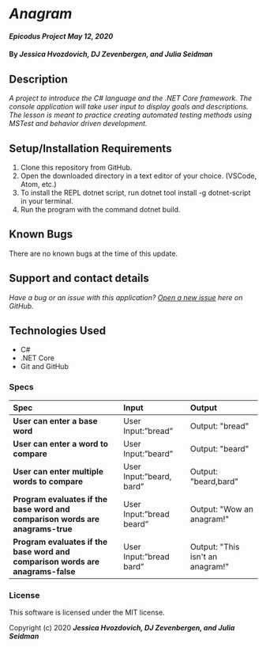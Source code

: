 # _Anagram_

#### _Epicodus Project May 12, 2020_

#### By _**Jessica Hvozdovich, DJ Zevenbergen, and Julia Seidman**_

## Description

_A project to introduce the C# language and the .NET Core framework. The console application will take user input to display goals and descriptions. The lesson is meant to practice creating automated testing methods using MSTest and behavior driven development._

## Setup/Installation Requirements

1. Clone this repository from GitHub.
2. Open the downloaded directory in a text editor of your choice.
  (VSCode, Atom, etc.)
3. To install the REPL dotnet script, run dotnet tool install -g dotnet-script in your terminal.
4. Run the program with the command dotnet build.

## Known Bugs

There are no known bugs at the time of this update.

## Support and contact details

_Have a bug or an issue with this application? [Open a new issue](https://github.com/djzevenbergen/anagram) here on GitHub._

## Technologies Used

* C#
* .NET Core
* Git and GitHub

### Specs
| Spec | Input | Output |
| :------------- | :------------- | :------------- |
| **User can enter a base word** | User Input:”bread” | Output: "bread" |
| **User can enter a word to compare** | User Input:”beard” | Output: "beard" |
| **User can enter multiple words to compare** | User Input:”beard, bard” | Output: "beard,bard" |
| **Program evaluates if the base word and comparison words are anagrams-true** | User Input:”bread beard” | Output: "Wow an anagram!" |
| **Program evaluates if the base word and comparison words are anagrams-false** | User Input:”bread bard” | Output: "This isn't an anagram!" |


### License

This software is licensed under the MIT license.

Copyright (c) 2020 **_Jessica Hvozdovich, DJ Zevenbergen, and Julia Seidman_**